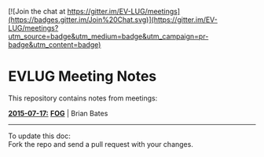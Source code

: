 [![Join the chat at https://gitter.im/EV-LUG/meetings](https://badges.gitter.im/Join%20Chat.svg)](https://gitter.im/EV-LUG/meetings?utm_source=badge&utm_medium=badge&utm_campaign=pr-badge&utm_content=badge)  


EVLUG Meeting Notes
===================


This repository contains notes from meetings:  

[**2015-07-17:**][1] [**FOG**][2] | Brian Bates  


---
To update this doc:  
Fork the repo and send a pull request with your changes.

[1]: https://github.com/EV-LUG/meetings/blob/master/july-2015.md
[2]: https://www.fogproject.org/
